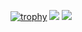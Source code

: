 [![trophy](https://github-profile-trophy.vercel.app/?username=hironomiu&theme=onedark)](https://github.com/ryo-ma/github-profile-trophy)
![](https://github-readme-stats.vercel.app/api?username=hironomiu&show_icons=true&theme=radical)
![](https://github-readme-stats.vercel.app/api/top-langs/?username=hironomiu&theme=radical)
